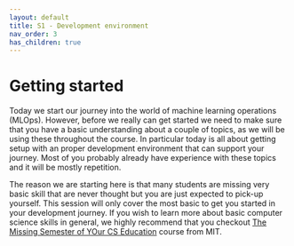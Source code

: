 ```yaml
---
layout: default
title: S1 - Development environment
nav_order: 3
has_children: true
---
```


# Getting started

Today we start our journey into the world of machine learning operations (MLOps). However, before we really can get 
started we need to make sure that you have a basic understanding about a couple of topics, as we will be using these 
throughout the course. In particular today is all about getting setup with an proper development environment that can
support your journey. Most of you probably already have experience with these topics and it will be mostly repetition.

The reason we are starting here is that many students are missing very basic skill that are never thought but you are
just expected to pick-up yourself. This session will only cover the most basic to get you started in your development
journey. If you wish to learn more about basic computer science skills in general, we highly recommend that you checkout
[The Missing Semester of YOur CS Education](https://missing.csail.mit.edu/) course from MIT.
